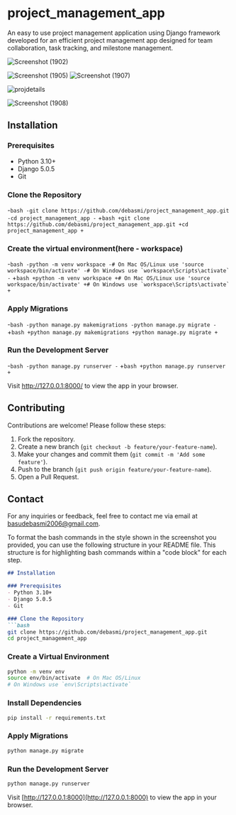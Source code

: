 # project_management_app

An easy to use project management application using Django framework developed for an efficient project management app designed for team collaboration, task tracking, and milestone management.

![Screenshot (1902)](https://github.com/user-attachments/assets/24528c8c-03ea-45e6-ae4e-2eeebd94fabc)

![Screenshot (1905)](https://github.com/user-attachments/assets/a918b183-fca7-44ec-9380-9e838ca80fb2)
![Screenshot (1907)](https://github.com/user-attachments/assets/0c8d8d49-885d-4bec-be6f-a1a41bfefd5a)

![projdetails](https://github.com/user-attachments/assets/f76fa96b-91d0-4ac7-85f2-6bd817a32226)

![Screenshot (1908)](https://github.com/user-attachments/assets/4d309ee9-120b-46d2-b5bb-c05ed3db3dbb)

## Installation

### Prerequisites
- Python 3.10+
- Django 5.0.5
- Git

### Clone the Repository
-```bash
-git clone https://github.com/debasmi/project_management_app.git
-cd project_management_app
-```
+```bash
+git clone https://github.com/debasmi/project_management_app.git
+cd project_management_app
+```
 
 ### Create the virtual environment(here - workspace)
-```bash
-python -m venv workspace
-# On Mac OS/Linux use 'source workspace/bin/activate'
-# On Windows use `workspace\Scripts\activate`
-```
+```bash
+python -m venv workspace
+# On Mac OS/Linux use 'source workspace/bin/activate'
+# On Windows use `workspace\Scripts\activate`
+```
 
 ### Apply Migrations
-```bash
-python manage.py makemigrations
-python manage.py migrate
-```
+```bash
+python manage.py makemigrations
+python manage.py migrate
+```
 
 ### Run the Development Server
-```bash
-python manage.py runserver
-```
+```bash
+python manage.py runserver
+```

Visit http://127.0.0.1:8000/ to view the app in your browser.

## Contributing

Contributions are welcome! Please follow these steps:

1. Fork the repository.
2. Create a new branch (`git checkout -b feature/your-feature-name`).
3. Make your changes and commit them (`git commit -m 'Add some feature'`).
4. Push to the branch (`git push origin feature/your-feature-name`).
5. Open a Pull Request.

## Contact

For any inquiries or feedback, feel free to contact me via email at [basudebasmi2006@gmail.com](mailto:basudebasmi2006@gmail.com).

To format the bash commands in the style shown in the screenshot you provided, you can use the following structure in your README file. This structure is for highlighting bash commands within a "code block" for each step.

```markdown
## Installation

### Prerequisites
- Python 3.10+
- Django 5.0.5
- Git

### Clone the Repository
```bash
git clone https://github.com/debasmi/project_management_app.git
cd project_management_app
```

### Create a Virtual Environment
```bash
python -m venv env
source env/bin/activate  # On Mac OS/Linux
# On Windows use `env\Scripts\activate`
```

### Install Dependencies
```bash
pip install -r requirements.txt
```

### Apply Migrations
```bash
python manage.py migrate
```

### Run the Development Server
```bash
python manage.py runserver
```

Visit [http://127.0.0.1:8000](http://127.0.0.1:8000) to view the app in your browser.
```






